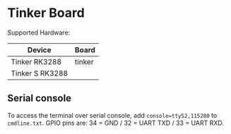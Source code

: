 # Tinker Board

Supported Hardware:

| Device | Board | 
|--------|-----------|
| Tinker RK3288 | tinker |
| Tinker S RK3288 |  |

<!--
## eMMC

eMMC support is provided transparently. Just flash the image to the eMMC by connecting your Tinker Board S to your PC via Micro-USB.
-->

## Serial console

To access the terminal over serial console, add `console=ttyS2,115200` to `cmdline.txt`. GPIO pins are: 34 = GND / 32 = UART TXD / 33 = UART RXD.

